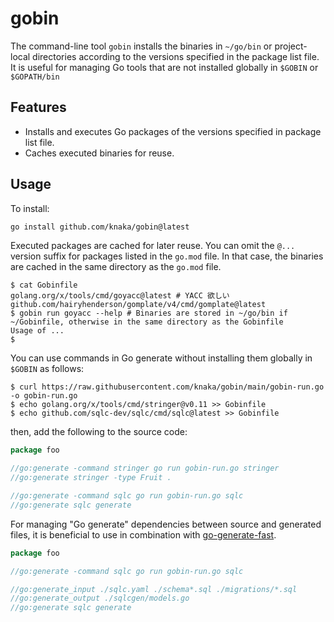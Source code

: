 # gobin

The command-line tool `gobin` installs the binaries in `~/go/bin` or project-local directories according to the versions specified in the package list file. It is useful for managing Go tools that are not installed globally in `$GOBIN` or `$GOPATH/bin`

## Features

- Installs and executes Go packages of the versions specified in package list file.
- Caches executed binaries for reuse.

## Usage

To install:

```bash
go install github.com/knaka/gobin@latest
```

Executed packages are cached for later reuse. You can omit the `@...` version suffix for packages listed in the `go.mod` file. In that case, the binaries are cached in the same directory as the `go.mod` file.

```console
$ cat Gobinfile
golang.org/x/tools/cmd/goyacc@latest # YACC 欲しい
github.com/hairyhenderson/gomplate/v4/cmd/gomplate@latest
$ gobin run goyacc --help # Binaries are stored in ~/go/bin if ~/Gobinfile, otherwise in the same directory as the Gobinfile 
Usage of ...
$
```

You can use commands in Go generate without installing them globally in `$GOBIN` as follows:

```console
$ curl https://raw.githubusercontent.com/knaka/gobin/main/gobin-run.go -o gobin-run.go
$ echo golang.org/x/tools/cmd/stringer@v0.11 >> Gobinfile
$ echo github.com/sqlc-dev/sqlc/cmd/sqlc@latest >> Gobinfile
```

then, add the following to the source code:

```go
package foo

//go:generate -command stringer go run gobin-run.go stringer
//go:generate stringer -type Fruit .

//go:generate -command sqlc go run gobin-run.go sqlc
//go:generate sqlc generate
```

For managing "Go generate" dependencies between source and generated files, it is beneficial to use in combination with [go-generate-fast](https://github.com/oNaiPs/go-generate-fast).

```go
package foo

//go:generate -command sqlc go run gobin-run.go sqlc

//go:generate_input ./sqlc.yaml ./schema*.sql ./migrations/*.sql
//go:generate_output ./sqlcgen/models.go
//go:generate sqlc generate
```
